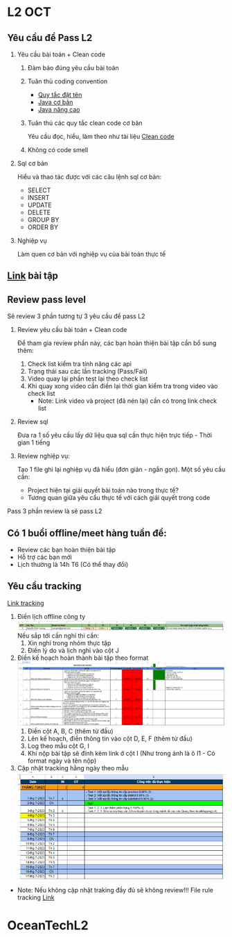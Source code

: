 # L2 OCT

## Yêu cầu để Pass L2

1. Yêu cầu bài toán + Clean code
   1. Đảm bảo đúng yêu cầu bài toán
   2. Tuân thủ coding convention
      - [Quy tắc đặt tên](https://docs.google.com/spreadsheets/d/1ugPqWFeDqKNVJO4l2b_fSRr5zlM-dCTm/edit?pli=1#gid=1540109876)
      - [Java cơ bản](https://docs.google.com/spreadsheets/d/1ugPqWFeDqKNVJO4l2b_fSRr5zlM-dCTm/edit?pli=1#gid=487040203)
      - [Java nâng cao](https://docs.google.com/spreadsheets/d/1ugPqWFeDqKNVJO4l2b_fSRr5zlM-dCTm/edit?pli=1#gid=885795763)
   3. Tuân thủ các quy tắc clean code cơ bản
      
        Yêu cầu đọc, hiểu, làm theo như tài liệu [Clean code](https://gitlab.oceantech.com.vn/training/L2/-/tree/master/documents)
   4. Không có code smell
2. Sql cơ bản

      Hiểu và thao tác được với các câu lệnh sql cơ bản:
      - SELECT
      - INSERT
      - UPDATE
      - DELETE
      - GROUP BY
      - ORDER BY
3. Nghiệp vụ

   Làm quen cơ bản với nghiệp vụ của bài toán thực tế

## [Link](https://docs.google.com/spreadsheets/d/1rSRS0unRCBQciTuiB-1-rRJ6nY_36M00-HSt4MR51FU/edit#gid=2094437619) bài tập 


## Review pass level

Sẽ review 3 phần tương tự 3 yêu cầu để pass L2
1. Review yêu cầu bài toán + Clean code

   Để tham gia review phần này, các bạn hoàn thiện bài tập cần bổ sung thêm:

   1. Check list kiểm tra tính năng các api
   2. Trạng thái sau các lần tracking (Pass/Fail)
   3. Video quay lại phần test lại theo check list
   4. Khi quay xong video cần điền lại thời gian kiểm tra trong video vào check list
      * Note: Link video và project (đã nén lại) cần có trong link check list
2. Review sql

   Đưa ra 1 số yêu cầu lấy dữ liệu qua sql cần thực hiện trực tiếp - Thời gian 1 tiếng
3. Review nghiệp vụ:
   
   Tạo 1 file ghi lại nghiệp vụ đã hiểu (đơn giản - ngắn gọn). Một số yêu cầu cần:
   - Project hiện tại giải quyết bài toán nào trong thực tế?
   - Tương quan giữa yêu cầu thực tế với cách giải quyết trong code

Pass 3 phần review là sẽ pass L2

## Có 1 buổi offline/meet hàng tuần để:
  - Review các bạn hoàn thiện bài tập
  - Hỗ trợ các bạn mới
  - Lịch thường là 14h T6 (Có thể thay đổi)

## Yêu cầu tracking
[Link tracking](https://docs.google.com/spreadsheets/d/1y55nV0vcdHzjmpJnCjpn5R2wfL4Jh1Pd6bonziKobs8/edit#gid=0)
1. Điền lịch offline công ty ![Lịch offline công ty](documents/images/Lich_offline_cong_ty.png)
   Nếu sắp tới cần nghỉ thì cần:
   1. Xin nghỉ trong nhóm thực tập
   2. Điền lý do và lịch nghỉ vào cột J
2. Điền kế hoạch hoàn thành bài tập theo format ![Plan task](documents/images/Plan_task.png)
   1. Điền cột A, B, C (thêm từ đầu)
   2. Lên kế hoạch, điền thông tin vào cột D, E, F (thêm từ đầu)
   3. Log theo mẫu cột G, I
   4. Khi nộp bài tập sẽ đính kèm link ở cột I (Như trong ảnh là ô I1 - Có format ngày và tên nộp)
3. Cập nhật tracking hằng ngày theo mẫu ![Tracking hằng ngày](documents/images/Tracking_hang_ngay.png)
* Note: Nếu không cập nhật traking đầy đủ sẽ không review!!! File rule tracking [Link](/documents/RULE_TRACKING.docx)
# OceanTechL2
